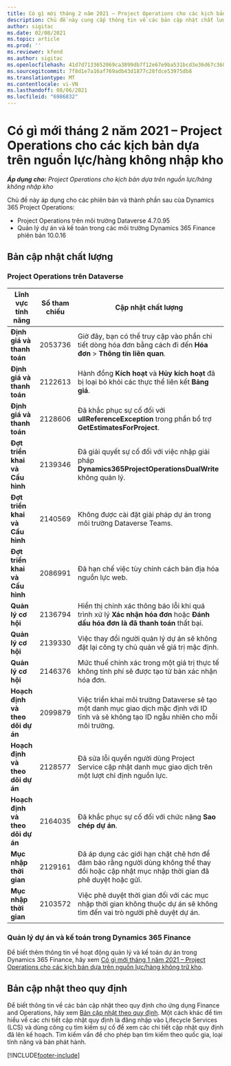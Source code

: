 ```yaml
---
title: Có gì mới tháng 2 năm 2021 – Project Operations cho các kịch bản dựa trên nguồn lực/hàng không nhập kho
description: Chủ đề này cung cấp thông tin về các bản cập nhật chất lượng được cung cấp trong lần triển khai bản phát hành Project Operations tháng 2 năm 2021 cho tình huống dựa trên nguồn lực/hàng không trữ kho.
author: sigitac
ms.date: 02/08/2021
ms.topic: article
ms.prod: ''
ms.reviewer: kfend
ms.author: sigitac
ms.openlocfilehash: 41d7d7133652069ca3899db7f12e67e9ba531bcd3e36d67c3686a6b637b077d3
ms.sourcegitcommit: 7f8d1e7a16af769adb43d1877c28fdce53975db8
ms.translationtype: MT
ms.contentlocale: vi-VN
ms.lasthandoff: 08/06/2021
ms.locfileid: "6986832"
---
```

# <a name="whats-new-february-2021---project-operations-for-resourcenon-stocked-based-scenarios"></a>Có gì mới tháng 2 năm 2021 – Project Operations cho các kịch bản dựa trên nguồn lực/hàng không nhập kho

_**Áp dụng cho:** Project Operations cho kịch bản dựa trên nguồn lực/hàng không nhập kho_

Chủ đề này áp dụng cho các phiên bản và thành phần sau của Dynamics 365 Project Operations:

- Project Operations trên môi trường Dataverse 4.7.0.95
- Quản lý dự án và kế toán trong các môi trường Dynamics 365 Finance phiên bản 10.0.16 

## <a name="quality-updates"></a>Bản cập nhật chất lượng

### <a name="project-operations-on-dataverse"></a>Project Operations trên Dataverse

| **Lĩnh vực tính năng** | **Số tham chiếu** | **Cập nhật chất lượng** |
| --- | --- | --- |
| **Định giá và thanh toán** | 2053736 | Giờ đây, bạn có thể truy cập vào phần chi tiết dòng hóa đơn bằng cách đi đến **Hóa đơn** > **Thông tin liên quan**. |
| **Định giá và thanh toán** | 2122613 | Hành đồng **Kích hoạt** và **Hủy kích hoạt** đã bị loại bỏ khỏi các thực thể liên kết **Bảng giá**. |
| **Định giá và thanh toán** | 2128606 | Đã khắc phục sự cố đối với **ullReferenceException** trong phần bổ trợ **GetEstimatesForProject**. |
| **Đợt triển khai và Cấu hình** | 2139346 | Đã giải quyết sự cố đối với việc nhập giải pháp **Dynamics365ProjectOperationsDualWrite** không quản lý. |
| **Đợt triển khai và Cấu hình** | 2140569 | Không được cài đặt giải pháp dự án trong môi trường Dataverse Teams. |
| **Đợt triển khai và Cấu hình** | 2086991 | Đã hạn chế việc tùy chỉnh cách bản địa hóa nguồn lực web. |
| **Quản lý cơ hội** | 2136794 | Hiển thị chính xác thông báo lỗi khi quá trình xử lý **Xác nhận hóa đơn** hoặc **Đánh dấu hóa đơn là đã thanh toán** thất bại. |
| **Quản lý cơ hội** | 2139330 | Việc thay đổi người quản lý dự án sẽ không đặt lại công ty chủ quản về giá trị mặc định. |
| **Quản lý cơ hội** | 2146376 | Mức thuế chính xác trong một giá trị thực tế không tính phí sẽ được tạo từ bản xác nhận hóa đơn. |
| **Hoạch định và theo dõi dự án** | 2099879 | Việc triển khai môi trường Dataverse sẽ tạo một danh mục giao dịch mặc định với ID tĩnh và sẽ không tạo ID ngẫu nhiên cho mỗi môi trường. |
| **Hoạch định và theo dõi dự án** | 2128577 | Đã sửa lỗi quyền người dùng Project Service cập nhật danh mục giao dịch trên một lượt chỉ định nguồn lực. |
| **Hoạch định và theo dõi dự án** | 2164035 | Đã khắc phục sự cố đối với chức năng **Sao chép dự án**. |
| **Mục nhập thời gian** | 2129161 | Đã áp dụng các giới hạn chặt chẽ hơn để đảm bảo rằng người dùng không thể thay đổi hoặc cập nhật mục nhập thời gian đã phê duyệt hoặc gửi. |
| **Mục nhập thời gian** | 2103572 | Việc phê duyệt thời gian đối với các mục nhập thời gian không thuộc dự án sẽ không tìm đến vai trò người phê duyệt dự án. |

### <a name="project-management-and-accounting-in-dynamics-365-finance"></a>Quản lý dự án và kế toán trong Dynamics 365 Finance 

Để biết thêm thông tin về hoạt động quản lý và kế toán dự án trong Dynamics 365 Finance, hãy xem [Có gì mới tháng 1 năm 2021 – Project Operations cho các kịch bản dựa trên nguồn lực/hàng không trữ kho](whats-new-jan-2021-resource-based.md).


## <a name="regulatory-updates"></a>Bản cập nhật theo quy định

Để biết thông tin về các bản cập nhật theo quy định cho ứng dụng Finance and Operations, hãy xem [Bản cập nhật theo quy định](/dynamics365/finance/localizations/regulatory-updates). Một cách khác để tìm hiểu về các chi tiết cập nhật quy định là đăng nhập vào Lifecycle Services (LCS) và dùng công cụ tìm kiếm sự cố để xem các chi tiết cập nhật quy định đã lên kế hoạch. Tìm kiếm vấn đề cho phép bạn tìm kiếm theo quốc gia, loại tính năng và bản phát hành.


[!INCLUDE[footer-include](../includes/footer-banner.md)]